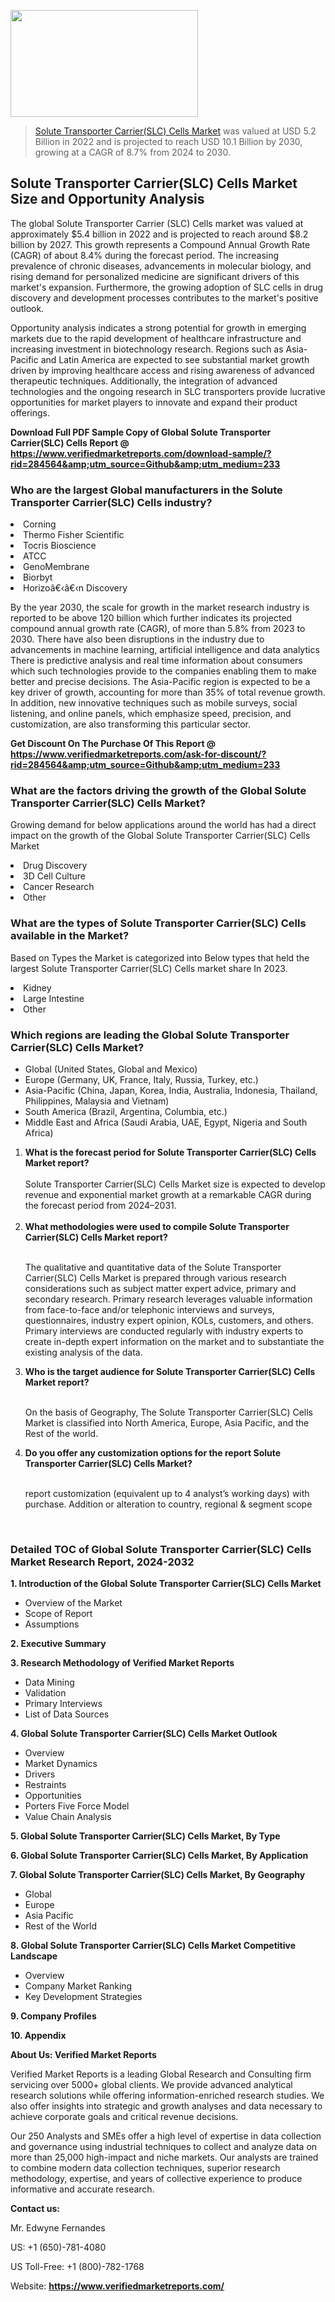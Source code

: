 <img src="https://ffe5etoiles.com/wp-content/uploads/2024/12/MST1-300x171.png" alt="" width="300" height="171" class="alignnone size-medium wp-image-20088" /><blockquote><p><p><a href="https://www.verifiedmarketreports.com/download-sample/?rid=284564&utm_source=Github&utm_medium=233" target="_blank">Solute Transporter Carrier(SLC) Cells Market</a> was valued at USD 5.2 Billion in 2022 and is projected to reach USD 10.1 Billion by 2030, growing at a CAGR of 8.7% from 2024 to 2030.</p></blockquote><p><h2>Solute Transporter Carrier(SLC) Cells Market Size and Opportunity Analysis</h2><p>The global Solute Transporter Carrier (SLC) Cells market was valued at approximately $5.4 billion in 2022 and is projected to reach around $8.2 billion by 2027. This growth represents a Compound Annual Growth Rate (CAGR) of about 8.4% during the forecast period. The increasing prevalence of chronic diseases, advancements in molecular biology, and rising demand for personalized medicine are significant drivers of this market's expansion. Furthermore, the growing adoption of SLC cells in drug discovery and development processes contributes to the market's positive outlook.</p><p>Opportunity analysis indicates a strong potential for growth in emerging markets due to the rapid development of healthcare infrastructure and increasing investment in biotechnology research. Regions such as Asia-Pacific and Latin America are expected to see substantial market growth driven by improving healthcare access and rising awareness of advanced therapeutic techniques. Additionally, the integration of advanced technologies and the ongoing research in SLC transporters provide lucrative opportunities for market players to innovate and expand their product offerings.</p></p><p class=""><strong>Download Full PDF Sample Copy of Global Solute Transporter Carrier(SLC) Cells Report @ <a href="https://www.verifiedmarketreports.com/download-sample/?rid=284564&amp;utm_source=Github&amp;utm_medium=233" target="_blank">https://www.verifiedmarketreports.com/download-sample/?rid=284564&amp;utm_source=Github&amp;utm_medium=233</a></strong></p><h3 id="" class="">Who are the largest Global manufacturers in the Solute Transporter Carrier(SLC) Cells industry?</h3><p><li>Corning</li><li> Thermo Fisher Scientific</li><li> Tocris Bioscience</li><li> ATCC</li><li> GenoMembrane</li><li> Biorbyt</li><li> Horizoâ€‹â€‹n Discovery</li></p><div class=""><div class="" dir="" data-message-author-role="" data-message-id="" data-message-model-slug=""><div class=""><div class=""><div class=""><div class="" dir="" data-message-author-role="" data-message-id="" data-message-model-slug=""><div class=""><div class=""><p>By the year 2030, the scale for growth in the market research industry is reported to be above 120 billion which further indicates its projected compound annual growth rate (CAGR), of more than 5.8% from 2023 to 2030. There have also been disruptions in the industry due to advancements in machine learning, artificial intelligence and data analytics There is predictive analysis and real time information about consumers which such technologies provide to the companies enabling them to make better and precise decisions. The Asia-Pacific region is expected to be a key driver of growth, accounting for more than 35% of total revenue growth. In addition, new innovative techniques such as mobile surveys, social listening, and online panels, which emphasize speed, precision, and customization, are also transforming this particular sector.</p><p><strong>Get Discount On The Purchase Of This Report @&nbsp; <a href="https://www.verifiedmarketreports.com/ask-for-discount/?rid=284564&amp;utm_source=Github&amp;utm_medium=233" target="_blank">https://www.verifiedmarketreports.com/ask-for-discount/?rid=284564&amp;utm_source=Github&amp;utm_medium=233</a></strong></p></div></div></div></div></div></div></div></div><h3 id="" class="">What are the factors driving the growth of the Global Solute Transporter Carrier(SLC) Cells Market?</h3><p id="" class="">Growing demand for below applications around the world has had a direct impact on the growth of the Global Solute Transporter Carrier(SLC) Cells Market</p><p id="" class=""><li>Drug Discovery</li><li> 3D Cell Culture</li><li> Cancer Research</li><li> Other</li></p><h3 id="" class="">What are the types of Solute Transporter Carrier(SLC) Cells available in the Market?</h3><p id="" class="">Based on Types the Market is categorized into Below types that held the largest Solute Transporter Carrier(SLC) Cells market share In 2023.</p><p id="" class=""><li>Kidney</li><li> Large Intestine</li><li> Other</li></p><h3 id="" class="">Which regions are leading the Global Solute Transporter Carrier(SLC) Cells Market?</h3><ul><li>Global (United States, Global and Mexico)</li><li>Europe (Germany, UK, France, Italy, Russia, Turkey, etc.)</li><li>Asia-Pacific (China, Japan, Korea, India, Australia, Indonesia, Thailand, Philippines, Malaysia and Vietnam)</li><li>South America (Brazil, Argentina, Columbia, etc.)</li><li>Middle East and Africa (Saudi Arabia, UAE, Egypt, Nigeria and South Africa)</li></ul><p><ol><li><strong>What is the forecast period for Solute Transporter Carrier(SLC) Cells Market report?<br /></strong><br /><span data-sheets-root="1" data-sheets-value="{&quot;1&quot;:2,&quot;2&quot;:&quot;XXXX size is expected to develop revenue and exponential market growth at a remarkable CAGR during the forecast period from 2024&ndash;2030.&quot;}" data-sheets-userformat="{&quot;2&quot;:12674,&quot;4&quot;:{&quot;1&quot;:2,&quot;2&quot;:16776960},&quot;10&quot;:2,&quot;11&quot;:0,&quot;15&quot;:&quot;Arial&quot;,&quot;16&quot;:12}">Solute Transporter Carrier(SLC) Cells Market size is expected to develop revenue and exponential market growth at a remarkable CAGR during the forecast period from 2024&ndash;2031.</span><br /><br /></li><li><strong>What methodologies were used to compile Solute Transporter Carrier(SLC) Cells Market report?<br /><br /></strong><p>The qualitative and quantitative data of the&nbsp;Solute Transporter Carrier(SLC) Cells Market is prepared through various research considerations such as subject matter expert advice, primary and secondary research. Primary research leverages valuable information from face-to-face and/or telephonic interviews and surveys, questionnaires, industry expert opinion, KOLs, customers, and others. Primary interviews are conducted regularly with industry experts to create in-depth expert information on the market and to substantiate the existing analysis of the data.&nbsp;</p></li><li><strong>Who is the target audience for Solute Transporter Carrier(SLC) Cells Market report?<br /><br /></strong><p>On the basis of Geography, The&nbsp;Solute Transporter Carrier(SLC) Cells Market is classified into North America, Europe, Asia Pacific, and the Rest of the world.</p></li><li><strong>Do you offer any customization options for the report Solute Transporter Carrier(SLC) Cells Market?<br /><br /></strong><p>report customization (equivalent up to 4 analyst&rsquo;s working days) with purchase. Addition or alteration to country, regional &amp; segment scope</p><p>&nbsp;</p></li></ol></p><h3 id="" class="">Detailed TOC of Global Solute Transporter Carrier(SLC) Cells Market Research Report, 2024-2032</h3><p id="" class=""><strong>1. Introduction of the Global Solute Transporter Carrier(SLC) Cells Market</strong></p><ul><li>Overview of the Market</li><li>Scope of Report</li><li>Assumptions</li></ul><p id="" class=""><strong>2. Executive Summary</strong></p><p id="" class=""><strong>3. Research Methodology of&nbsp;Verified Market Reports</strong></p><ul><li>Data Mining</li><li>Validation</li><li>Primary Interviews</li><li>List of Data Sources</li></ul><p id="" class=""><strong>4. Global Solute Transporter Carrier(SLC) Cells Market Outlook</strong></p><ul><li>Overview</li><li>Market Dynamics</li><li>Drivers</li><li>Restraints</li><li>Opportunities</li><li>Porters Five Force Model</li><li>Value Chain Analysis</li></ul><p id="" class=""><strong>5. Global Solute Transporter Carrier(SLC) Cells Market, By&nbsp;Type</strong></p><p id="" class=""><strong>6. Global Solute Transporter Carrier(SLC) Cells Market, By Application</strong></p><p id="" class=""><strong>7. Global Solute Transporter Carrier(SLC) Cells Market, By Geography</strong></p><ul><li>Global</li><li>Europe</li><li>Asia Pacific</li><li>Rest of the World</li></ul><p id="" class=""><strong>8. Global Solute Transporter Carrier(SLC) Cells Market Competitive Landscape</strong></p><ul><li>Overview</li><li>Company Market Ranking</li><li>Key Development Strategies</li></ul><p id="" class=""><strong>9. Company Profiles</strong></p><p id="" class=""><strong>10. Appendix</strong></p><p id="" class=""><strong>About Us: Verified Market Reports</strong></p><p id="" class="">Verified Market Reports is a leading Global Research and Consulting firm servicing over 5000+ global clients. We provide advanced analytical research solutions while offering information-enriched research studies. We also offer insights into strategic and growth analyses and data necessary to achieve corporate goals and critical revenue decisions.</p><p id="" class="">Our 250 Analysts and SMEs offer a high level of expertise in data collection and governance using industrial techniques to collect and analyze data on more than 25,000 high-impact and niche markets. Our analysts are trained to combine modern data collection techniques, superior research methodology, expertise, and years of collective experience to produce informative and accurate research.</p><p id="" class=""><strong>Contact us:</strong></p><p id="" class="">Mr. Edwyne Fernandes</p><p id="" class="">US: +1 (650)-781-4080</p><p id="" class="">US Toll-Free: +1 (800)-782-1768</p><p id="" class="">Website: <a target="" data-test-app-aware-link=""><strong>https://www.verifiedmarketreports.com/</strong></a></p>
